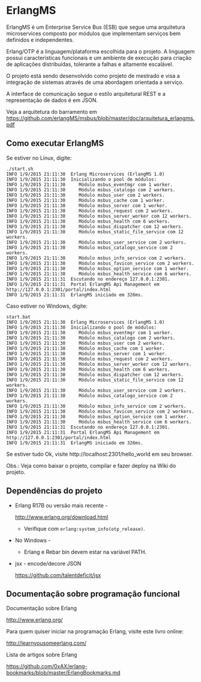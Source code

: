 ErlangMS
=====

ErlangMS é um Enterprise Service Bus (ESB) que segue uma arquitetura microservices composto por módulos que implementam serviços bem definidos e independentes.

Erlang/OTP é a linguagem/plataforma escolhida para o projeto. A linguagem possui características funcionais e um ambiente de execução para criação de aplicações distribuídas, tolerante a falhas e altamente escalável.

O projeto está sendo desenvolvido como projeto de mestrado e visa a integração de sistemas através de uma abordagem orientada a serviço.

A interface de comunicação segue o estilo arquitetural REST e a representação de dados é em JSON.

Veja a arquitetura do barramento em https://github.com/erlangMS/msbus/blob/master/doc/arquitetura_erlangms.pdf


Como executar ErlangMS
-----------------------

Se estiver no Linux, digite:

```console
./start.sh
INFO 1/9/2015 21:11:30  Erlang Microservices (ErlangMS 1.0)
INFO 1/9/2015 21:11:30  Inicializando o pool de módulos:
INFO 1/9/2015 21:11:30     Módulo msbus_eventmgr com 1 worker.
INFO 1/9/2015 21:11:30     Módulo msbus_catalogo com 2 workers.
INFO 1/9/2015 21:11:30     Módulo msbus_user com 2 workers.
INFO 1/9/2015 21:11:30     Módulo msbus_cache com 1 worker.
INFO 1/9/2015 21:11:30     Módulo msbus_server com 1 worker.
INFO 1/9/2015 21:11:30     Módulo msbus_request com 2 workers.
INFO 1/9/2015 21:11:30     Módulo msbus_server_worker com 12 workers.
INFO 1/9/2015 21:11:30     Módulo msbus_health com 6 workers.
INFO 1/9/2015 21:11:30     Módulo msbus_dispatcher com 12 workers.
INFO 1/9/2015 21:11:30     Módulo msbus_static_file_service com 12 workers.
INFO 1/9/2015 21:11:30     Módulo msbus_user_service com 2 workers.
INFO 1/9/2015 21:11:30     Módulo msbus_catalogo_service com 2 workers.
INFO 1/9/2015 21:11:30     Módulo msbus_info_service com 2 workers.
INFO 1/9/2015 21:11:30     Módulo msbus_favicon_service com 2 workers.
INFO 1/9/2015 21:11:30     Módulo msbus_option_service com 1 worker.
INFO 1/9/2015 21:11:30     Módulo msbus_health_service com 6 workers.
INFO 1/9/2015 21:11:31  Escutando no endereço 127.0.0.1:2301.
INFO 1/9/2015 21:11:31  Portal ErlangMS Api Management em http://127.0.0.1:2301/portal/index.html
INFO 1/9/2015 21:11:31  ErlangMS iniciado em 326ms.
```

Caso estiver no Windows, digite:

```console
start.bat
INFO 1/9/2015 21:11:30  Erlang Microservices (ErlangMS 1.0)
INFO 1/9/2015 21:11:30  Inicializando o pool de módulos:
INFO 1/9/2015 21:11:30     Módulo msbus_eventmgr com 1 worker.
INFO 1/9/2015 21:11:30     Módulo msbus_catalogo com 2 workers.
INFO 1/9/2015 21:11:30     Módulo msbus_user com 2 workers.
INFO 1/9/2015 21:11:30     Módulo msbus_cache com 1 worker.
INFO 1/9/2015 21:11:30     Módulo msbus_server com 1 worker.
INFO 1/9/2015 21:11:30     Módulo msbus_request com 2 workers.
INFO 1/9/2015 21:11:30     Módulo msbus_server_worker com 12 workers.
INFO 1/9/2015 21:11:30     Módulo msbus_health com 6 workers.
INFO 1/9/2015 21:11:30     Módulo msbus_dispatcher com 12 workers.
INFO 1/9/2015 21:11:30     Módulo msbus_static_file_service com 12 workers.
INFO 1/9/2015 21:11:30     Módulo msbus_user_service com 2 workers.
INFO 1/9/2015 21:11:30     Módulo msbus_catalogo_service com 2 workers.
INFO 1/9/2015 21:11:30     Módulo msbus_info_service com 2 workers.
INFO 1/9/2015 21:11:30     Módulo msbus_favicon_service com 2 workers.
INFO 1/9/2015 21:11:30     Módulo msbus_option_service com 1 worker.
INFO 1/9/2015 21:11:30     Módulo msbus_health_service com 6 workers.
INFO 1/9/2015 21:11:31  Escutando no endereço 127.0.0.1:2301.
INFO 1/9/2015 21:11:31  Portal ErlangMS Api Management em http://127.0.0.1:2301/portal/index.html
INFO 1/9/2015 21:11:31  ErlangMS iniciado em 326ms.
```

Se estiver tudo Ok, visite http://localhost:2301/hello_world em seu browser.

Obs.: Veja como baixar o projeto, compilar e fazer deploy na Wiki do projeto.


Dependências do projeto
------------------------

* Erlang R17B ou versão mais recente -

    <http://www.erlang.org/download.html>

  * Verifique com `erlang:system_info(otp_release)`.


* No Windows -

  * Erlang e Rebar bin devem estar na variável PATH.


* jsx - encode/decore JSON

    <https://github.com/talentdeficit/jsx>


Documentação sobre programação funcional
-----------------------------------------

Documentação sobre Erlang

<http://www.erlang.org/>

Para quem quiser iniciar na programação Erlang, visite este livro online:

<http://learnyousomeerlang.com/>

Lista de artigos sobre Erlang

<https://github.com/0xAX/erlang-bookmarks/blob/master/ErlangBookmarks.md>
